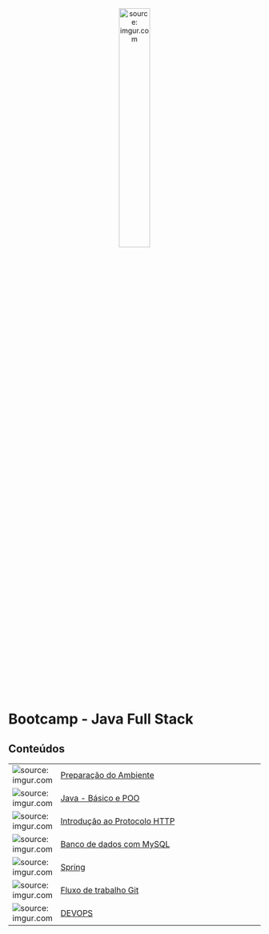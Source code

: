 <div align="center">
    <img src="https://i.imgur.com/IaD4lwg.png" title="source: imgur.com" width="35%"/>
</div>
<h1>Bootcamp - Java Full Stack </h1>

<h2>Conteúdos</h2>

<table width="100%">
	<tr>
        <td width="10%"><img src="https://i.imgur.com/PHgmbCh.png" title="source: imgur.com" /></td>
        <td width="90%"><a href="00_ambiente/README.md">Preparação do Ambiente</a></td>
    </tr>
    <tr>
        <td><img src="https://i.imgur.com/JSfXyzm.png" title="source: imgur.com"/></td>
        <td><a href="01_java/README.md">Java - Básico e POO</a></td>
    </tr>
    <tr>
        <td><img src="https://i.imgur.com/cDPH4tl.png" title="source: imgur.com"/></td>
        <td><a href="02_http/01.md">Introdução ao Protocolo HTTP</a></td>
    </tr>
    <tr>
        <td><img src="https://i.imgur.com/38hZn7Z.png" title="source: imgur.com" /></td>
        <td><a href="03_mysql/README.md">Banco de dados com MySQL</a></td>
    </tr>
    <tr>
        <td><img src="https://i.imgur.com/XFnTrpX.png" title="source: imgur.com"/></td>
        <td><a href="04_spring/README.md">Spring</a></td>
    </tr>
    <tr>
        <td><img src="https://i.imgur.com/fu9QxlT.png" title="source: imgur.com"/></td>
        <td><a href="05_fluxo_git/README.md">Fluxo de trabalho Git</a></td>
    </tr>
    <tr>
        <td><img src="https://i.imgur.com/KOZy0uM.png" title="source: imgur.com"/></td>
        <td><a href="06_devops/README.md">DEVOPS</a></td>
    </tr>
</table>
